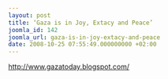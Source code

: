 ```yaml
---
layout: post
title: ‘Gaza is in Joy, Extacy and Peace’
joomla_id: 142
joomla_url: gaza-is-in-joy-extacy-and-peace
date: 2008-10-25 07:55:49.000000000 +02:00
---
```

<p><a href="http://www.gazatoday.blogspot.com/">http://www.gazatoday.blogspot.com/</a></p>
